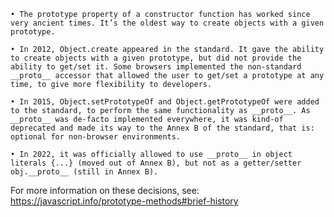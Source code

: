 	• The prototype property of a constructor function has worked since very ancient times. It’s the oldest way to create objects with a given prototype.
	
	• In 2012, Object.create appeared in the standard. It gave the ability to create objects with a given prototype, but did not provide the ability to get/set it. Some browsers implemented the non-standard __proto__ accessor that allowed the user to get/set a prototype at any time, to give more flexibility to developers.
	
	• In 2015, Object.setPrototypeOf and Object.getPrototypeOf were added to the standard, to perform the same functionality as __proto__. As __proto__ was de-facto implemented everywhere, it was kind-of deprecated and made its way to the Annex B of the standard, that is: optional for non-browser environments.
	
	• In 2022, it was officially allowed to use __proto__ in object literals {...} (moved out of Annex B), but not as a getter/setter obj.__proto__ (still in Annex B).

For more information on these decisions, see: https://javascript.info/prototype-methods#brief-history
